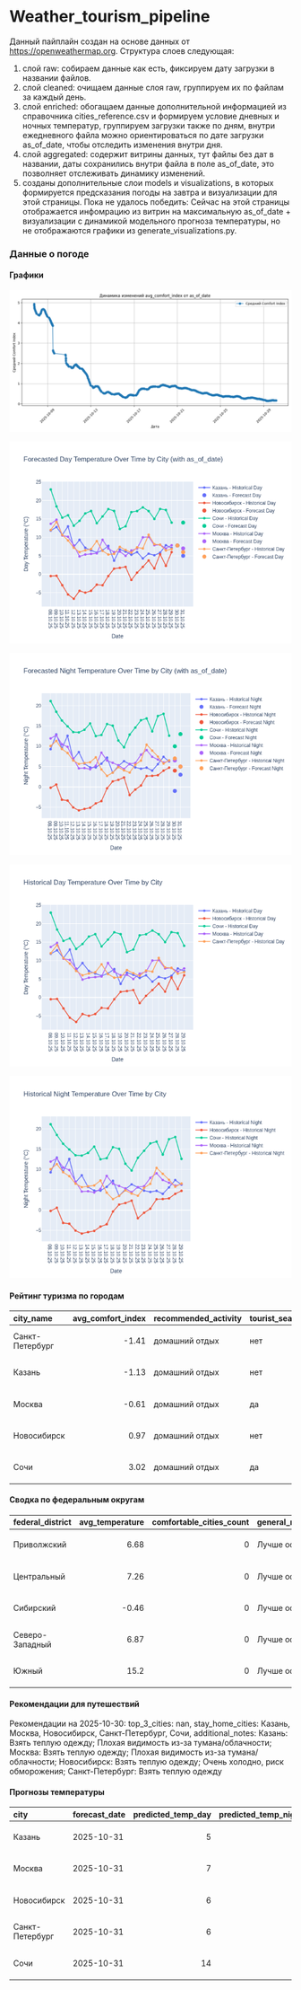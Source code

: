 # Weather_tourism_pipeline
Данный пайплайн создан на основе данных от https://openweathermap.org.
Структура слоев следующая:
  1) слой raw: 
  собираем данные как есть, фиксируем дату загрузки в названии файлов.
  2) слой cleaned:
  очищаем данные слоя raw, группируем их по файлам за каждый день.
  3) слой enriched:
  обогащаем данные дополнительной информацией из справочника cities_reference.csv и формируем условие дневных и ночных температур,
  группируем загрузки также по дням, внутри ежедневного файла можно ориентироваться по дате загрузки as_of_date, чтобы отследить изменения внутри дня.
  4) слой aggregated:
   содержит витрины данных, тут файлы без дат в названии, даты сохранились внутри файла в поле as_of_date, это позволняет отслеживать динамику изменений.
  6) созданы дополнительные слои models и visualizations, в которых формируется предсказания погоды на завтра и визуализации для этой страницы.
  Пока не удалось победить: Сейчас на этой страницы отображается инфомрацию из витрин на максимальную as_of_date + визуализации с динамикой модельного прогноза температуры, 
  но не отображаются графики из generate_visualizations.py.
<!-- WEATHER DATA START -->
### Данные о погоде

#### Графики
![Comfort Index Trend](data/visualizations/comfort_index_trend.png)

![Forecasted Day Temperature](data/visualizations/forecasted_day_temperature.png)

![Forecasted Night Temperature](data/visualizations/forecasted_night_temperature.png)

![Historical Day Temperature](data/visualizations/historical_day_temperature.png)

![Historical Night Temperature](data/visualizations/historical_night_temperature.png)

#### Рейтинг туризма по городам
| city_name       |   avg_comfort_index | recommended_activity   | tourist_season_match   | tourism_season   | tour_recommendation       | as_of_date          |
|:----------------|--------------------:|:-----------------------|:-----------------------|:-----------------|:--------------------------|:--------------------|
| Санкт-Петербург |               -1.41 | домашний отдых         | нет                    | Май-Сентябрь     | домашний отдых вне сезона | 2025-10-30 03:15:00 |
| Казань          |               -1.13 | домашний отдых         | нет                    | Май-Сентябрь     | домашний отдых вне сезона | 2025-10-30 03:15:00 |
| Москва          |               -0.61 | домашний отдых         | да                     | Круглогодично    | домашний отдых в сезон    | 2025-10-30 03:15:00 |
| Новосибирск     |                0.97 | домашний отдых         | нет                    | Июнь-Август      | домашний отдых вне сезона | 2025-10-30 03:15:00 |
| Сочи            |                3.02 | домашний отдых         | да                     | Май-Октябрь      | домашний отдых в сезон    | 2025-10-30 03:15:00 |

#### Сводка по федеральным округам
| federal_district   |   avg_temperature |   comfortable_cities_count | general_recommendation   | as_of_date          |
|:-------------------|------------------:|---------------------------:|:-------------------------|:--------------------|
| Приволжский        |              6.68 |                          0 | Лучше остаться дома      | 2025-10-30 03:15:00 |
| Центральный        |              7.26 |                          0 | Лучше остаться дома      | 2025-10-30 03:15:00 |
| Сибирский          |             -0.46 |                          0 | Лучше остаться дома      | 2025-10-30 03:15:00 |
| Северо-Западный    |              6.87 |                          0 | Лучше остаться дома      | 2025-10-30 03:15:00 |
| Южный              |             15.2  |                          0 | Лучше остаться дома      | 2025-10-30 03:15:00 |

#### Рекомендации для путешествий
Рекомендации на 2025-10-30: top_3_cities: nan, stay_home_cities: Казань, Москва, Новосибирск, Санкт-Петербург, Сочи, additional_notes: Казань: Взять теплую одежду; Плохая видимость из-за тумана/облачности; Москва: Взять теплую одежду; Плохая видимость из-за тумана/облачности; Новосибирск: Взять теплую одежду; Очень холодно, риск обморожения; Санкт-Петербург: Взять теплую одежду

#### Прогнозы температуры
| city            | forecast_date   |   predicted_temp_day |   predicted_temp_night | model_type       | as_of_date          |
|:----------------|:----------------|---------------------:|-----------------------:|:-----------------|:--------------------|
| Казань          | 2025-10-31      |                    5 |                      3 | LinearRegression | 2025-10-30 03:15:13 |
| Москва          | 2025-10-31      |                    7 |                      5 | LinearRegression | 2025-10-30 03:15:13 |
| Новосибирск     | 2025-10-31      |                    6 |                      5 | LinearRegression | 2025-10-30 03:15:13 |
| Санкт-Петербург | 2025-10-31      |                    6 |                      5 | LinearRegression | 2025-10-30 03:15:13 |
| Сочи            | 2025-10-31      |                   14 |                     13 | LinearRegression | 2025-10-30 03:15:13 |


<!-- WEATHER DATA END -->
